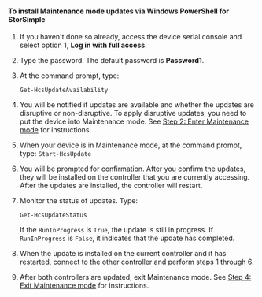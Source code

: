 <!--author=SharS last changed: 9/17/15-->

#### <a name="to-install-maintenance-mode-updates-via-windows-powershell-for-storsimple"></a>To install Maintenance mode updates via Windows PowerShell for StorSimple
1. If you haven't done so already, access the device serial console and select option 1, **Log in with full access**. 
2. Type the password. The default password is **Password1**.
3. At the command prompt, type:
   
     `Get-HcsUpdateAvailability` 
4. You will be notified if updates are available and whether the updates are disruptive or non-disruptive. To apply disruptive updates, you need to put the device into Maintenance mode. See [Step 2: Enter Maintenance mode](../articles/storsimple/storsimple-update-device.md#step2) for instructions.
5. When your device is in Maintenance mode, at the command prompt, type: `Start-HcsUpdate`
6. You will be prompted for confirmation. After you confirm the updates, they will be installed on the controller that you are currently accessing. After the updates are installed, the controller will restart. 
7. Monitor the status of updates. Type:
   
    `Get-HcsUpdateStatus`
   
    If the `RunInProgress` is `True`, the update is still in progress. If `RunInProgress` is `False`, it indicates that the update has completed.  
8. When the update is installed on the current controller and it has restarted, connect to the other controller and perform steps 1 through 6.
9. After both controllers are updated, exit Maintenance mode. See [Step 4: Exit Maintenance mode](../articles/storsimple/storsimple-update-device.md#step4) for instructions.

